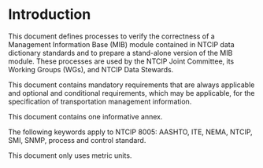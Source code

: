 # Introduction

This document defines processes to verify the correctness of a Management Information Base (MIB) module contained in NTCIP data dictionary standards and to prepare a stand-alone version of the MIB module. These processes are used by the NTCIP Joint Committee, its Working Groups (WGs), and NTCIP Data Stewards.

This document contains mandatory requirements that are always applicable and optional and conditional requirements, which may be applicable, for the specification of transportation management information.

This document contains one informative annex.

The following keywords apply to NTCIP 8005:  AASHTO, ITE, NEMA, NTCIP, SMI, SNMP, process and control standard.

This document only uses metric units.
